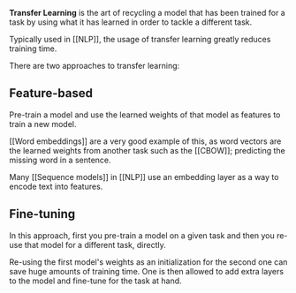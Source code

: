 __Transfer Learning__ is the art of recycling a model that has been trained for a task by using what it has learned in order to tackle a different task.

Typically used in [[NLP]], the usage of transfer learning greatly reduces training time.

There are two approaches to transfer learning:

## Feature-based

Pre-train a model and use the learned weights of that model as features to train a new model.

[[Word embeddings]] are a very good example of this, as word vectors are the learned weights from another task such as the [[CBOW]]; predicting the missing word in a sentence.

Many [[Sequence models]] in [[NLP]] use an embedding layer as a way to encode text into features.

## Fine-tuning

In this approach, first you pre-train a model on a given task and then you re-use that model for a different task, directly.

Re-using the first model's weights as an initialization for the second one can save huge amounts of training time. One is then allowed to add extra layers to the model and fine-tune for the task at hand.
